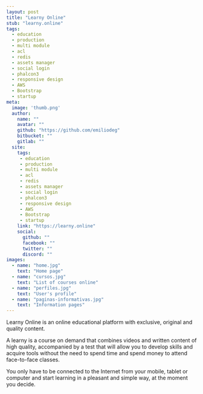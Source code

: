```yaml
---
layout: post
title: "Learny Online"
stub: "learny.online"
tags: 
  - education
  - production
  - multi module
  - acl
  - redis
  - assets manager
  - social login
  - phalcon3
  - responsive design
  - AWS
  - Bootstrap
  - startup
meta:
  image: 'thumb.png'
  author:
    name: ""
    avatar: ""
    github: "https://github.com/emiliodeg"
    bitbucket: ""
    gitlab: ""
  site:
    tags:
     - education
     - production
     - multi module
     - acl
     - redis
     - assets manager
     - social login
     - phalcon3
     - responsive design
     - AWS
     - Bootstrap
     - startup
    link: "https://learny.online"
    social:
      github: ""
      facebook: ""
      twitter: ""
      discord: ""
images:
  - name: "home.jpg"
    text: "Home page"
  - name: "cursos.jpg"
    text: "List of courses online"
  - name: "perfiles.jpg"
    text: "User's profile"
  - name: "paginas-informativas.jpg"
    text: "Information pages"
---
```

Learny Online is an online educational platform with exclusive, original and quality content.

A learny is a course on demand that combines videos and written content of high quality, accompanied by a test that will allow you to develop skills and acquire tools without the need to spend time and spend money to attend face-to-face classes. 
<!--more-->
You only have to be connected to the Internet from your mobile, tablet or computer and start learning in a pleasant and simple way, at the moment you decide.

